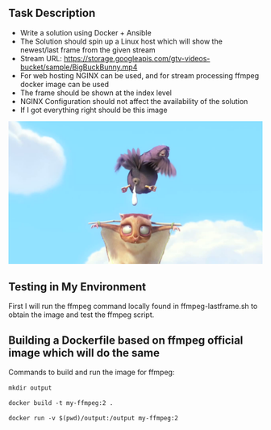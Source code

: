 ## Task Description

 - Write a solution using Docker + Ansible
 - The Solution should spin up a Linux host which will show the newest/last frame from the given stream
 - Stream URL: https://storage.googleapis.com/gtv-videos-bucket/sample/BigBuckBunny.mp4
 - For web hosting NGINX can be used, and for stream processing ffmpeg docker image can be used
 - The frame should be shown at the index level
 - NGINX Configuration should not affect the availability of the solution
 - If I got everything right should be this image


![Bird pooping](./last_frame.jpg)

## Testing in My Environment

First I will run the ffmpeg command locally found in ffmpeg-lastframe.sh to obtain the image and test the ffmpeg script.


## Building a Dockerfile based on ffmpeg official image which will do the same 
Commands to build and run the image for ffmpeg:
```{bash}
mkdir output
```

```{bash}
docker build -t my-ffmpeg:2 .
```


```{bash}
docker run -v $(pwd)/output:/output my-ffmpeg:2 
```

